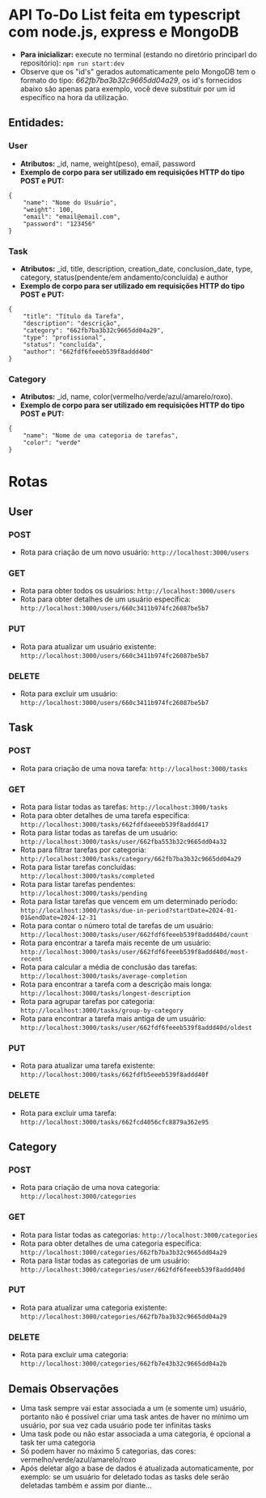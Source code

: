# API To-Do List feita em typescript com node.js, express e MongoDB

- **Para inicializar:**
execute no terminal (estando no diretório principarl do repositório): `npm run start:dev`
- Observe que os "id's" gerados automaticamente pelo MongoDB tem o formato do tipo: *662fb7ba3b32c9665dd04a29*,
os id's fornecidos abaixo são apenas para exemplo, você deve substituir por um id específico na hora da utilização.

## Entidades:
### User
- **Atributos:** _id, name, weight(peso), email, password
- **Exemplo de corpo para ser utilizado em requisições HTTP do tipo POST e PUT:**
```
{
    "name": "Nome do Usuário",
    "weight": 100,
    "email": "email@email.com",
    "password": "123456"
}
```

### Task
- **Atributos:** _id, title, description, creation_date, conclusion_date, type, category, status(pendente/em andamento/concluída) e author
- **Exemplo de corpo para ser utilizado em requisições HTTP do tipo POST e PUT:**
```
{
    "title": "Título da Tarefa",
    "description": "descrição",
    "category": "662fb7ba3b32c9665dd04a29",
    "type": "profissional",
    "status": "concluída",
    "author": "662fdf6feeeb539f8addd40d"
}
```

### Category
- **Atributos:** _id, name, color(vermelho/verde/azul/amarelo/roxo).
- **Exemplo de corpo para ser utilizado em requisições HTTP do tipo POST e PUT:**
```
{
    "name": "Nome de uma categoria de tarefas",
    "color": "verde"
}
```

# Rotas

## User

### POST
- Rota para criação de um novo usuário: `http://localhost:3000/users`
### GET
- Rota para obter todos os usuários: `http://localhost:3000/users`
- Rota para obter detalhes de um usuário específica: `http://localhost:3000/users/660c3411b974fc26087be5b7`
### PUT
- Rota para atualizar um usuário existente: `http://localhost:3000/users/660c3411b974fc26087be5b7`
### DELETE
- Rota para excluir um usuário: `http://localhost:3000/users/660c3411b974fc26087be5b7`

## Task

### POST
- Rota para criação de uma nova tarefa: `http://localhost:3000/tasks`
### GET
- Rota para listar todas as tarefas: `http://localhost:3000/tasks`
- Rota para obter detalhes de uma tarefa específica: `http://localhost:3000/tasks/662fdfdaeeeb539f8addd417`
- Rota para listar todas as tarefas de um usuário: `http://localhost:3000/tasks/user/662fba553b32c9665dd04a32`
- Rota para filtrar tarefas por categoria: `http://localhost:3000/tasks/category/662fb7ba3b32c9665dd04a29`
- Rota para listar tarefas concluídas: `http://localhost:3000/tasks/completed`
- Rota para listar tarefas pendentes: `http://localhost:3000/tasks/pending`
- Rota para listar tarefas que vencem em um determinado período: `http://localhost:3000/tasks/due-in-period?startDate=2024-01-01&endDate=2024-12-31`
- Rota para contar o número total de tarefas de um usuário: `http://localhost:3000/tasks/user/662fdf6feeeb539f8addd40d/count`
- Rota para encontrar a tarefa mais recente de um usuário: `http://localhost:3000/tasks/user/662fdf6feeeb539f8addd40d/most-recent`
- Rota para calcular a média de conclusão das tarefas: `http://localhost:3000/tasks/average-completion`
- Rota para encontrar a tarefa com a descrição mais longa: `http://localhost:3000/tasks/longest-description`
- Rota para agrupar tarefas por categoria: `http://localhost:3000/tasks/group-by-category`
- Rota para encontrar a tarefa mais antiga de um usuário: `http://localhost:3000/tasks/user/662fdf6feeeb539f8addd40d/oldest`
### PUT
- Rota para atualizar uma tarefa existente: `http://localhost:3000/tasks/662fdfb5eeeb539f8addd40f`
### DELETE
- Rota para excluir uma tarefa: `http://localhost:3000/tasks/662fcd4056cfc8879a362e95`
  
## Category

### POST
- Rota para criação de uma nova categoria: `http://localhost:3000/categories`
### GET  
- Rota para listar todas as categorias: `http://localhost:3000/categories`
- Rota para obter detalhes de uma categoria específica: `http://localhost:3000/categories/662fb7ba3b32c9665dd04a29`
- Rota para listar todas as categorias de um usuário: `http://localhost:3000/categories/user/662fdf6feeeb539f8addd40d`
### PUT
- Rota para atualizar uma categoria existente: `http://localhost:3000/categories/662fb7ba3b32c9665dd04a29`
### DELETE
- Rota para excluir uma categoria: `http://localhost:3000/categories/662fb7e43b32c9665dd04a2b`

## Demais Observações
- Uma task sempre vai estar associada a um (e somente um) usuário, portanto não é possível criar uma task antes de haver no mínimo um usuário, por sua vez cada usuário pode ter infinitas tasks
- Uma task pode ou não estar associada a uma categoria, é opcional a task ter uma categoria
- Só podem haver no máximo 5 categorias, das cores: vermelho/verde/azul/amarelo/roxo
- Após deletar algo a base de dados é atualizada automaticamente, por exemplo: se um usuário for deletado todas as tasks dele serão deletadas também e assim por diante...

